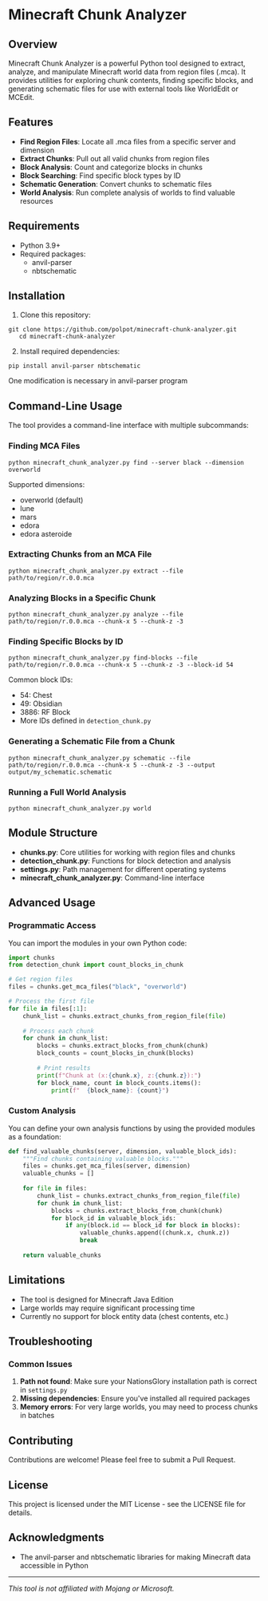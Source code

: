 # Minecraft Chunk Analyzer

## Overview

Minecraft Chunk Analyzer is a powerful Python tool designed to extract, analyze, and manipulate Minecraft world data from region files (.mca). It provides utilities for exploring chunk contents, finding specific blocks, and generating schematic files for use with external tools like WorldEdit or MCEdit.

## Features

- **Find Region Files**: Locate all .mca files from a specific server and dimension
- **Extract Chunks**: Pull out all valid chunks from region files
- **Block Analysis**: Count and categorize blocks in chunks
- **Block Searching**: Find specific block types by ID
- **Schematic Generation**: Convert chunks to schematic files
- **World Analysis**: Run complete analysis of worlds to find valuable resources

## Requirements

- Python 3.9+
- Required packages:
  - anvil-parser
  - nbtschematic


## Installation

1. Clone this repository:
```shell script
git clone https://github.com/polpot/minecraft-chunk-analyzer.git
   cd minecraft-chunk-analyzer
```


2. Install required dependencies:
```shell script
pip install anvil-parser nbtschematic
```

One modification is necessary in anvil-parser program



## Command-Line Usage

The tool provides a command-line interface with multiple subcommands:

### Finding MCA Files

```shell script
python minecraft_chunk_analyzer.py find --server black --dimension overworld
```


Supported dimensions:
- overworld (default)
- lune
- mars
- edora
- edora asteroide

### Extracting Chunks from an MCA File

```shell script
python minecraft_chunk_analyzer.py extract --file path/to/region/r.0.0.mca
```


### Analyzing Blocks in a Specific Chunk

```shell script
python minecraft_chunk_analyzer.py analyze --file path/to/region/r.0.0.mca --chunk-x 5 --chunk-z -3
```


### Finding Specific Blocks by ID

```shell script
python minecraft_chunk_analyzer.py find-blocks --file path/to/region/r.0.0.mca --chunk-x 5 --chunk-z -3 --block-id 54
```


Common block IDs:
- 54: Chest
- 49: Obsidian
- 3886: RF Block
- More IDs defined in `detection_chunk.py`

### Generating a Schematic File from a Chunk

```shell script
python minecraft_chunk_analyzer.py schematic --file path/to/region/r.0.0.mca --chunk-x 5 --chunk-z -3 --output output/my_schematic.schematic
```


### Running a Full World Analysis

```shell script
python minecraft_chunk_analyzer.py world
```


## Module Structure

- **chunks.py**: Core utilities for working with region files and chunks
- **detection_chunk.py**: Functions for block detection and analysis
- **settings.py**: Path management for different operating systems
- **minecraft_chunk_analyzer.py**: Command-line interface

## Advanced Usage

### Programmatic Access

You can import the modules in your own Python code:

```python
import chunks
from detection_chunk import count_blocks_in_chunk

# Get region files
files = chunks.get_mca_files("black", "overworld")

# Process the first file
for file in files[:1]:
    chunk_list = chunks.extract_chunks_from_region_file(file)
    
    # Process each chunk
    for chunk in chunk_list:
        blocks = chunks.extract_blocks_from_chunk(chunk)
        block_counts = count_blocks_in_chunk(blocks)
        
        # Print results
        print(f"Chunk at (x:{chunk.x}, z:{chunk.z}):")
        for block_name, count in block_counts.items():
            print(f"  {block_name}: {count}")
```


### Custom Analysis

You can define your own analysis functions by using the provided modules as a foundation:

```python
def find_valuable_chunks(server, dimension, valuable_block_ids):
    """Find chunks containing valuable blocks."""
    files = chunks.get_mca_files(server, dimension)
    valuable_chunks = []
    
    for file in files:
        chunk_list = chunks.extract_chunks_from_region_file(file)
        for chunk in chunk_list:
            blocks = chunks.extract_blocks_from_chunk(chunk)
            for block_id in valuable_block_ids:
                if any(block.id == block_id for block in blocks):
                    valuable_chunks.append((chunk.x, chunk.z))
                    break
                    
    return valuable_chunks
```


## Limitations

- The tool is designed for Minecraft Java Edition
- Large worlds may require significant processing time
- Currently no support for block entity data (chest contents, etc.)

## Troubleshooting

### Common Issues

1. **Path not found**: Make sure your NationsGlory installation path is correct in `settings.py`
2. **Missing dependencies**: Ensure you've installed all required packages
3. **Memory errors**: For very large worlds, you may need to process chunks in batches

## Contributing

Contributions are welcome! Please feel free to submit a Pull Request.

## License

This project is licensed under the MIT License - see the LICENSE file for details.

## Acknowledgments

- The anvil-parser and nbtschematic libraries for making Minecraft data accessible in Python

---

*This tool is not affiliated with Mojang or Microsoft.*